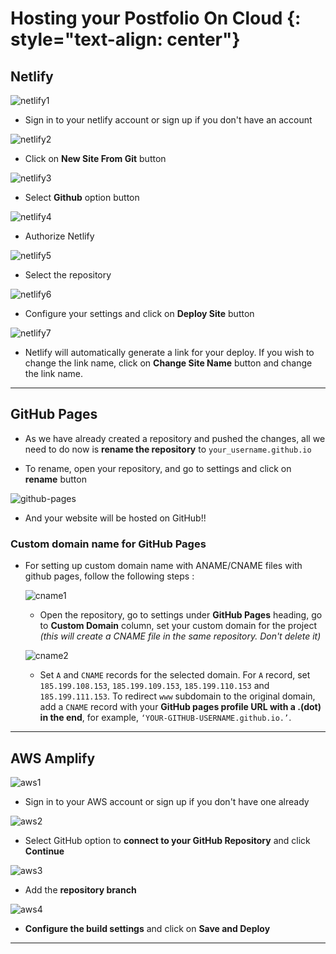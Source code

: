 # **Hosting your Postfolio On Cloud** {: style="text-align: center"}

## Netlify

![netlify1](images/hosting/netlify.png)

- Sign in to your netlify account or sign up if you don't have an account

![netlify2](images/hosting/netlify-pg2.png)

- Click on **New Site From Git** button

![netlify3](images/hosting/netlify-pg3.png)

- Select **Github** option button

![netlify4](images/hosting/netlify-pg4.png)

- Authorize Netlify

![netlify5](images/hosting/netlify-pg5.png)

- Select the repository

![netlify6](images/hosting/netlify-pg6.png)

- Configure your settings and click on **Deploy Site** button

![netlify7](images/hosting/netlify-pg7.png)

- Netlify will automatically generate a link for your deploy. If you wish to change the link name, click on **Change Site Name** button and change the link name.

---

## GitHub Pages

- As we have already created a repository and pushed the changes, all we need to do now is **rename the repository** to `your_username.github.io`

- To rename, open your repository, and go to settings and click on **rename** button

![github-pages](images/hosting/github-pages.png)

- And your website will be hosted on GitHub!!

### Custom domain name for GitHub Pages

- For setting up custom domain name with ANAME/CNAME files with github pages, follow the following steps :

    ![cname1](images/hosting/cname1.png)

    - Open the repository, go to settings under **GitHub Pages** heading, go to **Custom Domain** column, set your custom domain for the project _(this will create a CNAME file in the same repository. Don't delete it)_

    ![cname2](images/hosting/cname2.png)

    - Set `A` and `CNAME` records for the selected domain. For `A` record, set `185.199.108.153`, `185.199.109.153`, `185.199.110.153` and `185.199.111.153`. To redirect `www` subdomain to the original domain, add a `CNAME` record with your **GitHub pages profile URL with a .(dot) in the end**, for example, `‘YOUR-GITHUB-USERNAME.github.io.’`.

---

## AWS Amplify

![aws1](images/hosting/aws.png)

- Sign in to your AWS account or sign up if you don't have one already

![aws2](images/hosting/aws2.png)

- Select GitHub option to **connect to your GitHub Repository** and click **Continue**

![aws3](images/hosting/aws3.png)

- Add the **repository branch**

![aws4](images/hosting/aws4.png)

- **Configure the build settings** and click on **Save and Deploy**

---